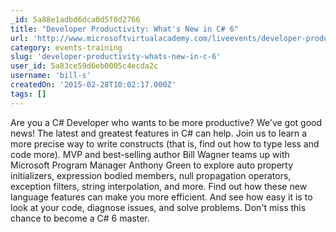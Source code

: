 ```yaml
---
_id: 5a88e1adbd6dca0d5f0d2766
title: "Developer Productivity: What's New in C# 6"
url: 'http://www.microsoftvirtualacademy.com/liveevents/developer-productivity-what-s-new-in-c-6'
category: events-training
slug: 'developer-productivity-whats-new-in-c-6'
user_id: 5a83ce59d6eb0005c4ecda2c
username: 'bill-s'
createdOn: '2015-02-28T10:02:17.000Z'
tags: []
---
```


Are you a C# Developer who wants to be more productive? We've got good news! The latest and greatest features in C# can help. Join us to learn a more precise way to write constructs (that is, find out how to type less and code more). MVP and best-selling author Bill Wagner teams up with Microsoft Program Manager Anthony Green to explore auto property initializers, expression bodied members, null propagation operators, exception filters, string interpolation, and more. Find out how these new language features can make you more efficient. And see how easy it is to look at your code, diagnose issues, and solve problems. Don't miss this chance to become a C# 6 master.

